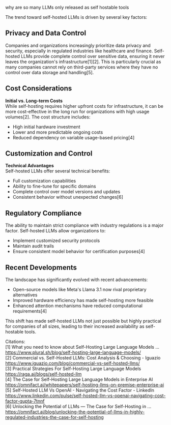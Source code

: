 why are so many LLMs only released as self hostable tools

The trend toward self-hosted LLMs is driven by several key factors:

## Privacy and Data Control

Companies and organizations increasingly prioritize data privacy and security, especially in regulated industries like healthcare and finance. Self-hosted LLMs provide complete control over sensitive data, ensuring it never leaves the organization's infrastructure\[1]\[2]. This is particularly crucial as many companies cannot rely on third-party services where they have no control over data storage and handling\[5].

## Cost Considerations

**Initial vs. Long-term Costs**\
While self-hosting requires higher upfront costs for infrastructure, it can be more cost-effective in the long run for organizations with high usage volumes\[2]. The cost structure includes:

- High initial hardware investment
- Lower and more predictable ongoing costs
- Reduced dependency on variable usage-based pricing\[4]

## Customization and Control

**Technical Advantages**\
Self-hosted LLMs offer several technical benefits:

- Full customization capabilities
- Ability to fine-tune for specific domains
- Complete control over model versions and updates
- Consistent behavior without unexpected changes\[6]

## Regulatory Compliance

The ability to maintain strict compliance with industry regulations is a major factor. Self-hosted LLMs allow organizations to:

- Implement customized security protocols
- Maintain audit trails
- Ensure consistent model behavior for certification purposes\[4]

## Recent Developments

The landscape has significantly evolved with recent advancements:

- Open-source models like Meta's Llama 3.1 now rival proprietary alternatives
- Improved hardware efficiency has made self-hosting more feasible
- Enhanced attention mechanisms have reduced computational requirements\[4]

This shift has made self-hosted LLMs not just possible but highly practical for companies of all sizes, leading to their increased availability as self-hostable tools.

Citations:\
\[1] What you need to know about Self-Hosting Large Language Models ... <https://www.plural.sh/blog/self-hosting-large-language-models/>\
\[2] Commercial vs. Self-Hosted LLMs: Cost Analysis & Choosing - Iguazio <https://www.iguazio.com/blog/commercial-vs-self-hosted-llms/>\
\[3] Practical Strategies For Self-Hosting Large Language Models <https://raga.ai/blogs/self-hosted-llm>\
\[4] The Case for Self-Hosting Large Language Models in Enterprise AI <https://omnifact.ai/whitepapers/self-hosting-llms-on-premise-enterprise-ai>\
\[5] Self-Hosted LLM Vs OpenAI - Navigating the Cost Factor - LinkedIn <https://www.linkedin.com/pulse/self-hosted-llm-vs-openai-navigating-cost-factor-gupta-7tnnf>\
\[6] Unlocking the Potential of LLMs — The Case for Self-Hosting in ... <https://omnifact.ai/blog/unlocking-the-potential-of-llms-in-highly-regulated-industries-the-case-for-self-hosting>
